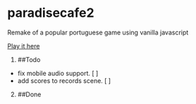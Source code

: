 # paradisecafe2
Remake of a popular portuguese game using vanilla javascript

[Play it here](http://brunoperry.net/paradisecafe2/)

1. ##Todo
  * fix mobile audio support. [ ]
  * add scores to records scene. [ ]

2. ##Done
